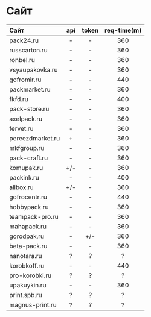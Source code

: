 # Сайт
|Сайт|api|token|req-time(m)|
|:--|:--:|:--:|:--:|
pack24.ru|-|-|360
russcarton.ru|-|-|360
ronbel.ru|-|-|360
vsyaupakovka.ru|-|-|360
gofromir.ru|-|-|440
packmarket.ru|-|-|360
fkfd.ru|-|-|400
pack-store.ru|-|-|360
axelpack.ru|-|-|360
fervet.ru|-|-|360
pereezdmarket.ru|+|-|360
mkfgroup.ru|-|-|360
pack-craft.ru|-|-|360
komupak.ru|+/-|-|360
packink.ru|-|-|400
allbox.ru|+/-|-|360
gofrocentr.ru|-|-|440
hobbypack.ru|-|-|360
teampack-pro.ru|-|-|360
mahapack.ru|-|-|360
gorodpak.ru|-|+/-|360
beta-pack.ru|-|-|360
nanotara.ru|?|?|?
korobkoff.ru|-|-|440
pro-korobki.ru|?|?|?
upakuykin.ru|-|-|360
print.spb.ru|?|?|?
magnus-print.ru|?|?|?